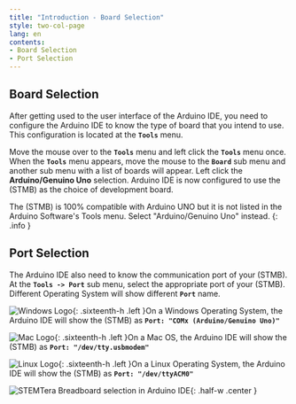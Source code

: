 ```yaml
---
title: "Introduction - Board Selection"
style: two-col-page
lang: en
contents:
- Board Selection
- Port Selection
---
```


## Board Selection

After getting used to the user interface of the Arduino IDE, you need to configure the Arduino IDE to know the type of board that you intend to use. This configuration is located at the **`Tools`** menu.

Move the mouse over to the **`Tools`** menu and left click the **`Tools`** menu once. When the **`Tools`** menu appears, move the mouse to the **`Board`** sub menu and another sub menu with a list of boards will appear. Left click the **Arduino/Genuino Uno** selection. Arduino IDE is now configured to use the (STMB) as the choice of development board.

The (STMB) is 100% compatible with Arduino UNO but it is not listed in the Arduino Software's Tools menu. Select "Arduino/Genuino Uno" instead.
{: .info }

## Port Selection

The Arduino IDE also need to know the communication port of your (STMB). At the **`Tools -> Port`** sub menu, select the appropriate port of your (STMB). Different Operating System will show different **`Port`** name.

![Windows Logo](img/windows_logo.svg){: .sixteenth-h .left }On a Windows Operating System, the Arduino IDE will show the (STMB) as **`Port: "COMx (Arduino/Genuino Uno)"`**

![Mac Logo](img/mac_logo.svg){: .sixteenth-h .left }On a Mac OS, the Arduino IDE will show the (STMB) as **`Port: "/dev/tty.usbmodem"`**

![Linux Logo](img/linux_logo.svg){: .sixteenth-h .left }On a Linux Operating System, the Arduino IDE will show the (STMB) as **`Port: "/dev/ttyACM0"`**

![STEMTera Breadboard selection in Arduino IDE](img/board_selection.svg){: .half-w .center }
